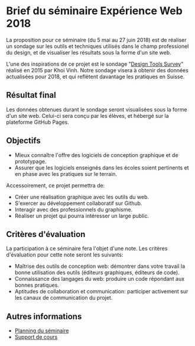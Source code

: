 # Brief du séminaire Expérience Web 2018

La proposition pour ce séminaire (du 5 mai au 27 juin 2018) est de réaliser un sondage sur les outils et techniques utilisés dans le champ professionel du design, et de visualiser les résultats sous la forme d'un site web.

L'une des inspirations de ce projet est le sondage "[Design Tools Survey](http://tools.subtraction.com/)" réalisé en 2015 par Khoi Vinh. Notre sondage visera à obtenir des données actualisées pour 2018, et qui reflètent davantage les pratiques en Suisse.

## Résultat final

Les données obtenues durant le sondage seront visualisées sous la forme d'un site web. Celui-ci sera conçu par les élèves, et hébergé sur la plateforme GitHub Pages.

## Objectifs

- Mieux connaître l'offre des logiciels de conception graphique et de prototypage.
- Assurer que les logiciels enseignés dans les écoles soient pertinents et en phase avec les pratiques sur le terrain.

Accessoirement, ce projet permettra de:

- Créer une réalisation graphique avec les outils du web.
- S'exercer au développement collaboratif sur Github.
- Interagir avec des professionnels du graphisme.
- Réaliser un projet qui pourra intéresser un large public.

## Critères d'évaluation

La participation à ce séminaire fera l'objet d'une note. Les critères d'évaluation pour cette note seront les suivants:

- Maîtrise des outils de conception web: démontrer dans votre travail la bonne utilisation des outils (éditeurs graphiques, éditeurs de code).
- Connaissance des langages du web: produire un code répondant aux bonnes pratiques.
- Aptitudes de collaboration et communication: participer activement sur les canaux de communication du projet.

## Autres informations

- [Planning du séminaire](planning.md)
- [Support de cours](https://cours-web.ch/)